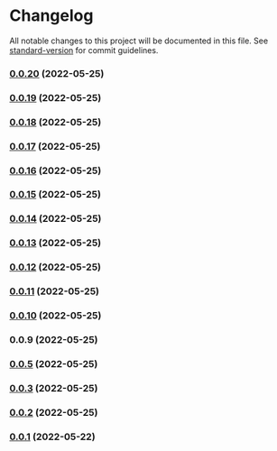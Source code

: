 # Changelog

All notable changes to this project will be documented in this file. See [standard-version](https://github.com/conventional-changelog/standard-version) for commit guidelines.

### [0.0.20](https://github.com/srclaunch/logic/compare/v0.0.19...v0.0.20) (2022-05-25)

### [0.0.19](https://github.com/srclaunch/logic/compare/v0.0.18...v0.0.19) (2022-05-25)

### [0.0.18](https://github.com/srclaunch/logic/compare/v0.0.17...v0.0.18) (2022-05-25)

### [0.0.17](https://github.com/srclaunch/logic/compare/v0.0.16...v0.0.17) (2022-05-25)

### [0.0.16](https://github.com/srclaunch/logic/compare/v0.0.15...v0.0.16) (2022-05-25)

### [0.0.15](https://github.com/srclaunch/logic/compare/v0.0.14...v0.0.15) (2022-05-25)

### [0.0.14](https://github.com/srclaunch/logic/compare/v0.0.13...v0.0.14) (2022-05-25)

### [0.0.13](https://github.com/srclaunch/logic/compare/v0.0.12...v0.0.13) (2022-05-25)

### [0.0.12](https://github.com/srclaunch/logic/compare/v0.0.11...v0.0.12) (2022-05-25)

### [0.0.11](https://github.com/srclaunch/logic/compare/v0.0.10...v0.0.11) (2022-05-25)

### [0.0.10](https://github.com/srclaunch/logic/compare/v0.0.9...v0.0.10) (2022-05-25)

### 0.0.9 (2022-05-25)

### [0.0.5](https://github.com/srclaunch/srclaunch-mono/compare/v0.0.1...v0.0.5) (2022-05-25)

### [0.0.3](https://github.com/srclaunch/srclaunch-mono/compare/v0.0.1...v0.0.3) (2022-05-25)

### [0.0.2](https://github.com/srclaunch/srclaunch-mono/compare/v0.0.1...v0.0.2) (2022-05-25)

### [0.0.1](https://github.com/srclaunch/srclaunch-mono/compare/v0.0.6...v0.0.1) (2022-05-22)
